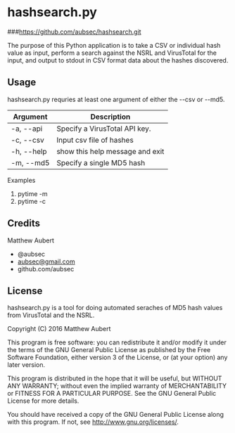 # hashsearch.py
###https://github.com/aubsec/hashsearch.git

The purpose of this Python application is to take a CSV or individual hash value
as input, perform a search against the NSRL and VirusTotal for the input, and output
to stdout in CSV format data about the hashes discovered. 

## Usage

hashsearch.py requries at least one argument of either the --csv or --md5.

|Argument   |Description|
|---        |---|
|-a, --api |Specify a VirusTotal API key.|
|-c, --csv |Input csv file of hashes|
|-h, --help |show this help message and exit|
|-m, --md5 |Specify a single MD5 hash|


Examples

1. pytime -m <hashvalue>
2. pytime -c <csvfile>

## Credits

Matthew Aubert
- @aubsec
- aubsec@gmail.com
- github.com/aubsec

## License

hashsearch.py is a tool for doing automated seraches of MD5 hash values
from VirusTotal and the NSRL.

Copyright (C) 2016 Matthew Aubert

This program is free software: you can redistribute it and/or modify
it under the terms of the GNU General Public License as published by
the Free Software Foundation, either version 3 of the License, or
(at your option) any later version.

This program is distributed in the hope that it will be useful,
but WITHOUT ANY WARRANTY; without even the implied warranty of
MERCHANTABILITY or FITNESS FOR A PARTICULAR PURPOSE.  See the
GNU General Public License for more details.

You should have received a copy of the GNU General Public License
along with this program.  If not, see http://www.gnu.org/licenses/.
